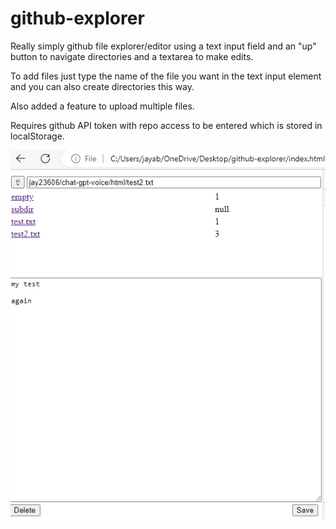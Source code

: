 # github-explorer

Really simply github file explorer/editor using a text input field and an "up" button to navigate directories and a textarea to make edits.

To add files just type the name of the file you want in the text input element and you can also create directories this way.

Also added a feature to upload multiple files.

Requires github API token with repo access to be entered which is stored in localStorage.

![screenshot](screenshot.png)
